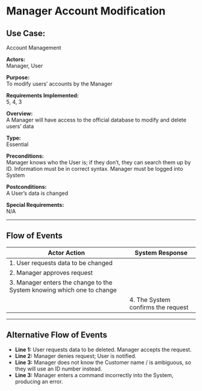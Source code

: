 # Manager Account Modification 

## Use Case:  
Account Management  

**Actors:**  
Manager, User  

**Purpose:**  
To modify users’ accounts by the Manager  

**Requirements Implemented:**  
5, 4, 3  

**Overview:**  
A Manager will have access to the official database to modify and delete users’ data  

**Type:**  
Essential  

**Preconditions:**  
Manager knows who the User is; if they don’t, they can search them up by ID. Information must be in correct syntax. Manager must be logged into System 

**Postconditions:**  
A User’s data is changed  

**Special Requirements:**  
N/A  

---

## Flow of Events

| **Actor Action** | **System Response** |
|------------------|---------------------|
| 1. User requests data to be changed | |
| 2. Manager approves request | |
| 3. Manager enters the change to the System knowing which one to change ||
||4.  The System confirms the request |

---

## Alternative Flow of Events

- **Line 1:** User requests data to be deleted. Manager accepts the request.  
- **Line 2:** Manager denies request; User is notified.  
- **Line 3:** Manager does not know the Customer name / is ambiguous, so they will use an ID number instead.  
- **Line 3:** Manager enters a command incorrectly into the System, producing an error.

